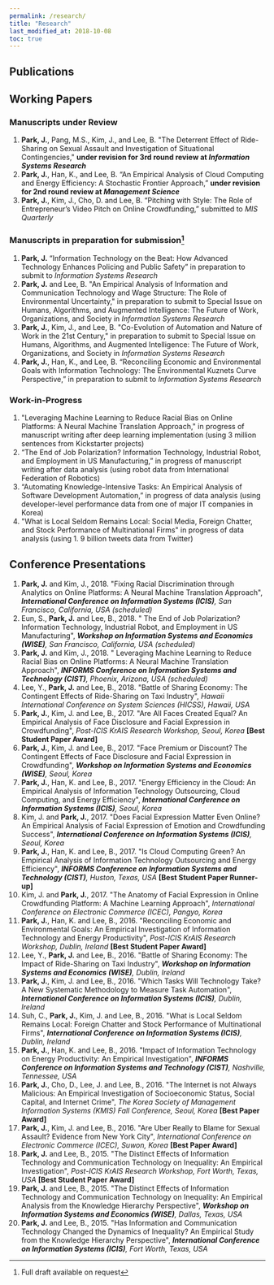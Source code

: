 ```yaml
---
permalink: /research/
title: "Research"
last_modified_at: 2018-10-08
toc: true
---
```



## Publications


## Working Papers
### Manuscripts under Review
1. **Park, J.**, Pang, M.S., Kim, J., and Lee, B. "The Deterrent Effect of Ride-Sharing on Sexual Assault and Investigation of Situational Contingencies," **under revision for 3rd round review at *Information Systems Research***
2. **Park, J.**, Han, K., and Lee, B. “An Empirical Analysis of Cloud Computing and Energy Efficiency: A Stochastic Frontier Approach,” **under revision for 2nd round review at *Management Science***
3. **Park, J.**, Kim, J., Cho, D. and Lee, B. “Pitching with Style: The Role of Entrepreneur’s Video Pitch on Online Crowdfunding,” submitted to *MIS Quarterly*

### Manuscripts in preparation for submission[^1]
1. **Park, J.** “Information Technology on the Beat: How Advanced Technology Enhances Policing and Public Safety” in preparation to submit to *Information Systems Research*
2. **Park, J.** and Lee, B. "An Empirical Analysis of Information and Communication Technology and Wage Structure: The Role of Environmental Uncertainty," in preparation to submit to Special Issue on Humans, Algorithms, and Augmented Intelligence: The Future of Work, Organizations, and Society in *Information Systems Research*
3. **Park, J.**, Kim, J., and Lee, B. "Co-Evolution of Automation and Nature of Work in the 21st Century," in preparation to submit to Special Issue on Humans, Algorithms, and Augmented Intelligence: The Future of Work, Organizations, and Society in *Information Systems Research*
4. **Park, J.**, Han, K., and Lee, B. “Reconciling Economic and Environmental Goals with Information Technology: The Environmental Kuznets Curve Perspective,” in preparation to submit to *Information Systems Research*

[^1]: Full draft available on request

### Work-in-Progress
1. "Leveraging Machine Learning to Reduce Racial Bias on Online Platforms: A Neural Machine Translation Approach," in progress of manuscript writing after deep learning implementation (using 3 million sentences from Kickstarter projects)
2. “The End of Job Polarization? Information Technology, Industrial Robot, and Employment in US Manufacturing,” in progress of manuscript writing after data analysis (using robot data from International Federation of Robotics)
3. “Automating Knowledge-Intensive Tasks: An Empirical Analysis of Software Development Automation,” in progress of data analysis (using developer-level performance data from one of major IT companies in Korea)
4. "What is Local Seldom Remains Local: Social Media, Foreign Chatter, and Stock Performance of Multinational Firms" in progress of data analysis (using 1. 9 billion tweets data from Twitter)


## Conference Presentations
1. **Park, J.** and Kim, J., 2018. "Fixing Racial Discrimination through Analytics on Online Platforms: A Neural Machine Translation Approach", ***International Conference on Information Systems (ICIS)**, San Francisco, California, USA (scheduled)*
2.	Eun, S., **Park, J.** and Lee, B., 2018. " The End of Job Polarization? Information Technology, Industrial Robot, and Employment in US Manufacturing", ***Workshop on Information Systems and Economics (WISE)**, San Francisco, California, USA (scheduled)*
3. **Park, J.** and Kim, J., 2018. " Leveraging Machine Learning to Reduce Racial Bias on Online Platforms: A Neural Machine Translation Approach", ***INFORMS Conference on Information Systems and Technology (CIST)**, Phoenix, Arizona, USA (scheduled)*
4. Lee, Y., **Park, J.** and Lee, B., 2018. "Battle of Sharing Economy: The Contingent Effects of Ride-Sharing on Taxi Industry", *Hawaii International Conference on System Sciences (HICSS), Hawaii, USA*
5. **Park, J.**, Kim, J. and Lee, B., 2017. "Are All Faces Created Equal? An Empirical Analysis of Face Disclosure and Facial Expression in Crowdfunding", *Post-ICIS KrAIS Research Workshop, Seoul, Korea* **[Best Student Paper Award]**
6. **Park, J.**, Kim, J. and Lee, B., 2017. "Face Premium or Discount? The Contingent Effects of Face Disclosure and Facial Expression in Crowdfunding", ***Workshop on Information Systems and Economics (WISE)**, Seoul, Korea*
7. **Park, J.**, Han, K. and Lee, B., 2017. "Energy Efficiency in the Cloud: An Empirical Analysis of Information Technology Outsourcing, Cloud Computing, and Energy Efficiency", ***International Conference on Information Systems (ICIS)**, Seoul, Korea*
8. Kim, J. and **Park, J.**, 2017. "Does Facial Expression Matter Even Online? An Empirical Analysis of Facial Expression of Emotion and Crowdfunding Success", ***International Conference on Information Systems (ICIS)**, Seoul, Korea*
9. **Park, J.**, Han, K. and Lee, B., 2017. "Is Cloud Computing Green? An Empirical Analysis of Information Technology Outsourcing and Energy Efficiency", ***INFORMS Conference on Information Systems and Technology (CIST)**, Huston, Texas, USA* **[Best Student Paper Runner-up]**
10. Kim, J. and **Park, J.**, 2017. "The Anatomy of Facial Expression in Online Crowdfunding Platform: A Machine Learning Approach", *International Conference on Electronic Commerce (ICEC), Pangyo, Korea*
11. **Park, J.**, Han, K. and Lee, B., 2016. "Reconciling Economic and Environmental Goals: An Empirical Investigation of Information Technology and Energy Productivity", *Post-ICIS KrAIS Research Workshop, Dublin, Ireland* **[Best Student Paper Award]**
12. Lee, Y., **Park, J.** and Lee, B., 2016. "Battle of Sharing Economy: The Impact of Ride-Sharing on Taxi Industry", ***Workshop on Information Systems and Economics (WISE)**, Dublin, Ireland*
13. **Park, J.**, Kim, J. and Lee, B., 2016. "Which Tasks Will Technology Take? A New Systematic Methodology to Measure Task Automation", ***International Conference on Information Systems (ICIS)**, Dublin, Ireland*
14. Suh, C., **Park, J.**, Kim, J. and Lee, B., 2016. "What is Local Seldom Remains Local: Foreign Chatter and Stock Performance of Multinational Firms", ***International Conference on Information Systems (ICIS)**, Dublin, Ireland*
15. **Park, J.**, Han, K. and Lee, B., 2016. "Impact of Information Technology on Energy Productivity: An Empirical Investigation", ***INFORMS Conference on Information Systems and Technology (CIST)**, Nashville, Tennessee, USA*
16. **Park, J.**, Cho, D., Lee, J. and Lee, B., 2016. "The Internet is not Always Malicious: An Empirical Investigation of Socioeconomic Status, Social Capital, and Internet Crime", *The Korea Society of Management Information Systems (KMIS) Fall Conference, Seoul, Korea* **[Best Paper Award]**
17. **Park, J.**, Kim, J. and Lee, B., 2016. "Are Uber Really to Blame for Sexual Assault? Evidence from New York City", *International Conference on Electronic Commerce (ICEC), Suwon, Korea* **[Best Paper Award]**
18. **Park, J.** and Lee, B., 2015. "The Distinct Effects of Information Technology and Communication Technology on Inequality: An Empirical Investigation", *Post-ICIS KrAIS Research Workshop, Fort Worth, Texas, USA* **[Best Student Paper Award]**
19. **Park, J.** and Lee, B., 2015. "The Distinct Effects of Information Technology and Communication Technology on Inequality: An Empirical Analysis from the Knowledge Hierarchy Perspective", ***Workshop on Information Systems and Economics (WISE)**, Dallas, Texas, USA*
20. **Park, J.** and Lee, B., 2015. "Has Information and Communication Technology Changed the Dynamics of Inequality? An Empirical Study from the Knowledge Hierarchy Perspective", ***International Conference on Information Systems (ICIS)**, Fort Worth, Texas, USA*
